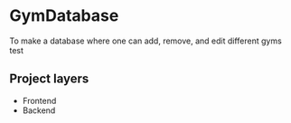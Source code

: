 # GymDatabase
To make a database where one can add, remove, and edit different gyms
test

## Project layers
-  Frontend
- Backend 